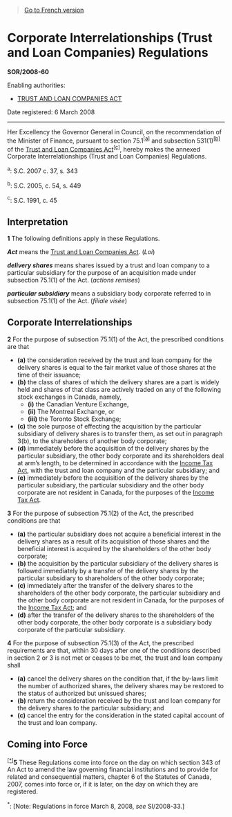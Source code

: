 > [Go to French version](/fr/Règlements/Décrets,%20ordonnances%20et%20règlements%20statutaires/2008/60.md)

# Corporate Interrelationships (Trust and Loan Companies) Regulations

**SOR/2008-60**

Enabling authorities: 
- [TRUST AND LOAN COMPANIES ACT](/en/Acts/Statutes%20of%20Canada/1991/c.%2045.md)

Date registered: 6 March 2008

----------

Her Excellency the Governor General in Council, on the recommendation of the Minister of Finance, pursuant to section 75.1<sup><a href='#fn_2480_hq_851'>[a]</a></sup> and subsection 531(1)<sup><a href='#fn_2480_hq_852'>[b]</a></sup> of the [Trust and Loan Companies Act](/en/Acts/Statutes%20of%20Canada/1991/c.%2045.md)<sup><a href='#fn_2480_hq_853'>[c]</a></sup>, hereby makes the annexed Corporate Interrelationships (Trust and Loan Companies) Regulations.

<a name='fn_2480_hq_851'><sup>a</sup></a>: S.C. 2007 c. 37, s. 343<br />

<a name='fn_2480_hq_852'><sup>b</sup></a>: S.C. 2005, c. 54, s. 449<br />

<a name='fn_2480_hq_853'><sup>c</sup></a>: S.C. 1991, c. 45<br />




## Interpretation


**1** The following definitions apply in these Regulations.

***Act*** means the [Trust and Loan Companies Act](/en/Acts/Statutes%20of%20Canada/1991/c.%2045.md). (*Loi*)

***delivery shares*** means shares issued by a trust and loan company to a particular subsidiary for the purpose of an acquisition made under subsection 75.1(1) of the Act. (*actions remises*)

***particular subsidiary*** means a subsidiary body corporate referred to in subsection 75.1(1) of the Act. (*filiale visée*)




## Corporate Interrelationships


**2** For the purpose of subsection 75.1(1) of the Act, the prescribed conditions are that
- **(a)** the consideration received by the trust and loan company for the delivery shares is equal to the fair market value of those shares at the time of their issuance;
- **(b)** the class of shares of which the delivery shares are a part is widely held and shares of that class are actively traded on any of the following stock exchanges in Canada, namely,
	- **(i)** the Canadian Venture Exchange,
	- **(ii)** The Montreal Exchange, or
	- **(iii)** the Toronto Stock Exchange;
- **(c)** the sole purpose of effecting the acquisition by the particular subsidiary of delivery shares is to transfer them, as set out in paragraph 3(b), to the shareholders of another body corporate;
- **(d)** immediately before the acquisition of the delivery shares by the particular subsidiary, the other body corporate and its shareholders deal at arm’s length, to be determined in accordance with the [Income Tax Act](/en/Acts/Statutes%20of%20Canada/1985/c.%201%20(5th%20Supp.).md), with the trust and loan company and the particular subsidiary; and
- **(e)** immediately before the acquisition of the delivery shares by the particular subsidiary, the particular subsidiary and the other body corporate are not resident in Canada, for the purposes of the [Income Tax Act](/en/Acts/Statutes%20of%20Canada/1985/c.%201%20(5th%20Supp.).md).



**3** For the purpose of subsection 75.1(2) of the Act, the prescribed conditions are that
- **(a)** the particular subsidiary does not acquire a beneficial interest in the delivery shares as a result of its acquisition of those shares and the beneficial interest is acquired by the shareholders of the other body corporate;
- **(b)** the acquisition by the particular subsidiary of the delivery shares is followed immediately by a transfer of the delivery shares by the particular subsidiary to shareholders of the other body corporate;
- **(c)** immediately after the transfer of the delivery shares to the shareholders of the other body corporate, the particular subsidiary and the other body corporate are not resident in Canada, for the purposes of the [Income Tax Act](/en/Acts/Statutes%20of%20Canada/1985/c.%201%20(5th%20Supp.).md); and
- **(d)** after the transfer of the delivery shares to the shareholders of the other body corporate, the other body corporate is a subsidiary body corporate of the particular subsidiary.



**4** For the purpose of subsection 75.1(3) of the Act, the prescribed requirements are that, within 30 days after one of the conditions described in section 2 or 3 is not met or ceases to be met, the trust and loan company shall
- **(a)** cancel the delivery shares on the condition that, if the by-laws limit the number of authorized shares, the delivery shares may be restored to the status of authorized but unissued shares;
- **(b)** return the consideration received by the trust and loan company for the delivery shares to the particular subsidiary; and
- **(c)** cancel the entry for the consideration in the stated capital account of the trust and loan company.




## Coming into Force


<sup><a href='#fn_Ind1359_hq_4188'>[*]</a></sup>**5** These Regulations come into force on the day on which section 343 of An Act to amend the law governing financial institutions and to provide for related and consequential matters, chapter 6 of the Statutes of Canada, 2007, comes into force or, if it is later, on the day on which they are registered.

<a name='fn_Ind1359_hq_4188'><sup>*</sup></a>: [Note: Regulations in force March 8, 2008, *see* SI/2008-33.]<br />


